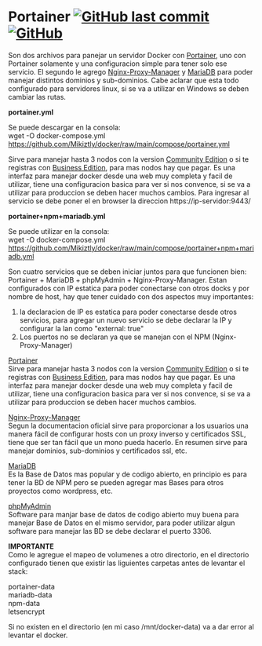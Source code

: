 # Portainer [![GitHub last commit](https://img.shields.io/github/last-commit/Mikiztly/organiza-soporte)](https://img.shields.io/github/last-commit/Mikiztly/organiza-soporte) [![GitHub](https://img.shields.io/github/license/Mikiztly/organiza-soporte)](https://img.shields.io/github/license/Mikiztly/organiza-soporte)

Son dos archivos para panejar un servidor Docker con [Portainer](https://www.portainer.io/), uno con Portainer solamente y una configuracion simple para tener solo ese servicio. El segundo le agrego [Nginx-Proxy-Manager](https://nginxproxymanager.com/) y [MariaDB](https://mariadb.com/) para poder manejar distintos dominios y sub-dominios.
Cabe aclarar que esta todo configurado para servidores linux, si se va a utilizar en Windows se deben cambiar las rutas.

**portainer.yml**

Se puede descargar en la consola: <br>
wget -O docker-compose.yml https://github.com/Mikiztly/docker/raw/main/compose/portainer.yml

Sirve para manejar hasta 3 nodos con la version [Community Edition](https://docs.portainer.io/start/install-ce/server/swarm/linux) o si te registras con [Business Edition](https://docs.portainer.io/start/install/server/swarm/linux), para mas nodos hay que pagar.
Es una interfaz para manejar docker desde una web muy completa y facil de utilizar, tiene una configuracion basica para ver si nos convence, si se va a utilizar para produccion se deben hacer muchos cambios.
Para ingresar al servicio se debe poner el en browser la direccion https://ip-servidor:9443/

**portainer+npm+mariadb.yml**

Se puede utilizar en la consola:<br>
wget -O docker-compose.yml https://github.com/Mikiztly/docker/raw/main/compose/portainer+npm+mariadb.yml

Son cuatro servicios que se deben iniciar juntos para que funcionen bien: Portainer + MariaDB + phpMyAdmin + Nginx-Proxy-Manager. Estan configurados con IP estatica para poder conectarse con otros docks y por nombre de host, hay que tener cuidado con dos aspectos muy importantes:<br>
1) la declaracion de IP es estatica para poder conectarse desde otros servicios, para agregar un nuevo servicio se debe declarar la IP y configurar la lan como "external: true"<br>
2) Los puertos no se declaran ya que se manejan con el NPM (Nginx-Proxy-Manager)

[Portainer](https://www.portainer.io/)<br>
Sirve para manejar hasta 3 nodos con la version [Community Edition](https://docs.portainer.io/start/install-ce/server/swarm/linux) o si te registras con [Business Edition](https://docs.portainer.io/start/install/server/swarm/linux), para mas nodos hay que pagar.
Es una interfaz para manejar docker desde una web muy completa y facil de utilizar, tiene una configuracion basica para ver si nos convence, si se va a utilizar para produccion se deben hacer muchos cambios.

[Nginx-Proxy-Manager](https://nginxproxymanager.com/)<br>
Segun la documentacion oficial sirve para proporcionar a los usuarios una manera fácil de configurar hosts con un proxy inverso y certificados SSL, tiene que ser tan fácil que un mono pueda hacerlo. En resumen sirve para manejar dominios, sub-dominios y certificados ssl, etc.

[MariaDB](https://mariadb.com/)<br>
Es la Base de Datos mas popular y de codigo abierto, en principio es para tener la BD de NPM pero se pueden agregar mas Bases para otros proyectos como wordpress, etc.

[phpMyAdmin](https://www.phpmyadmin.net/)<br>
Software para manjar base de datos de codigo abierto muy buena para manejar Base de Datos en el mismo servidor, para poder utilizar algun software para manejar las BD se debe declarar el puerto 3306.

**IMPORTANTE**<br>
Como le agregue el mapeo de volumenes a otro directorio, en el directorio configurado tienen que existir las liguientes carpetas antes de levantar el stack:

portainer-data<br>
mariadb-data<br>
npm-data<br>
letsencrypt<br> 

Si no existen en el directorio (en mi caso /mnt/docker-data) va a dar error al levantar el docker.
